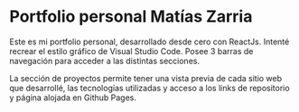 # Portfolio personal Matías Zarria

Este es mi portfolio personal, desarrollado desde cero con ReactJs. Intenté recrear el estilo gráfico de Visual Studio Code. Posee 3 barras de navegación para acceder a las distintas secciones.


La sección de proyectos permite tener una vista previa de cada sitio web que desarrollé, las tecnologías utilizadas y acceso a los links de repositorio y página alojada en Github Pages.
